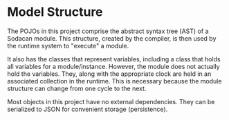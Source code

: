 # Model Structure
The POJOs in this project comprise the abstract syntax tree (AST) of a Sodacan module. This structure, created by the compiler, is then used by the runtime system to "execute" a module.

It also has the classes that represent variables, including a class that holds all variables for a module/instance. However, the module does not actually hold the variables. They, along with the appropriate clock are held in an associated collection in the runtime. This is necessary because the module structure can change from one cycle to the next.
 
Most objects in this project have no external dependencies. They can be serialized to JSON for convenient storage (persistence).
